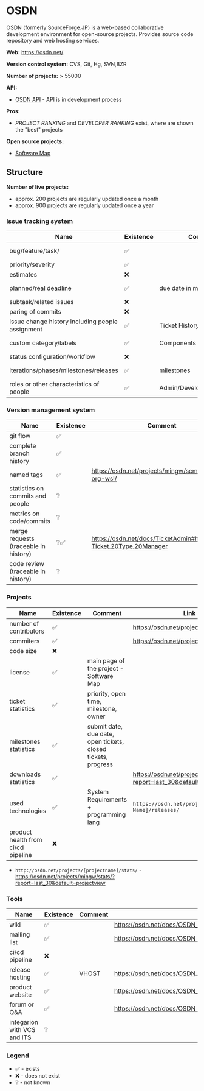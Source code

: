 OSDN
====

OSDN (formerly SourceForge.JP) is a web-based collaborative development environment for open-source projects. Provides source code repository and web hosting services.

**Web:** https://osdn.net/ 

**Version control system:** CVS, Git, Hg, SVN,BZR

**Number of projects:** > 55000 

**API:**

* [OSDN API](https://osdn.net/projects/osdn-codes/wiki/APIGuide) - API is in development process

**Pros:** 

* _PROJECT RANKING_ and _DEVELOPER RANKING_ exist, where are shown the "best" projects

**Open source projects:**

* [Software Map](https://osdn.net/softwaremap/trove_list.php)

## Structure

**Number of live projects:** 

* approx. 200 projects are regularly updated once a month
* approx. 900 projects are regularly updated once a year

### Issue tracking system

|Name|Existence|Comment|Link|
|---|---|---|---|
|bug/feature/task/|✅||https://osdn.net/docs/TicketAdmin#h2-Ticket.20Type.20Manager |
|priority/severity|✅||https://osdn.net/projects/mingw/ticket/ |
|estimates|❌||
|planned/real deadline| ✅|due date in milestones|https://osdn.net/docs/TicketAdmin#h2-Milestone.20Management |
|subtask/related issues|❌||
|paring of commits|❌||
|issue change history including people assignment|✅|Ticket History|
|custom category/labels|✅|Components|https://osdn.net/docs/TicketAdmin#h2-Component.20Manager |
|status configuration/workflow|❌|||
|iterations/phases/milestones/releases|✅|milestones|https://osdn.net/docs/TicketAdmin#h2-Milestone.20Management |
|roles or other characteristics of people|✅|Admin/Developer/Moderator/..|https://osdn.net/docs/Manage_Developers |

### Version management system

|Name|Existence|Comment|
|---|---|---|
|git flow|✅||
|complete branch history|✅||
|named tags|✅|https://osdn.net/projects/mingw/scm/git/mingw-org-wsl/|
|statistics on commits and people|❔||
|metrics on code/commits|❔||
|merge requests (traceable in history)|❔✅|https://osdn.net/docs/TicketAdmin#h2-Ticket.20Type.20Manager|
|code review (traceable in history)|❔||


### Projects

|Name|Existence|Comment|Link|
|---|---|---|---|
|number of contributors|✅||https://osdn.net/projects/mingw/devel/|
|commiters|✅||https://osdn.net/projects/mingw/devel/|
|code size|❌||
|license|✅|main page of the project - Software Map|
|ticket statistics|✅|priority, open time, milestone, owner|
|milestones statistics|✅|submit date, due date, open tickets, closed tickets, progress|
|downloads statistics|✅||https://osdn.net/projects/mingw/stats/?report=last_30&default=projectview |
|used technologies|✅|System Requirements + programming lang|`https://osdn.net/projects/[Project Name]/releases/`|
|product health from ci/cd pipeline|❌||

* `http://osdn.net/projects/[projectname]/stats/` - https://osdn.net/projects/mingw/stats/?report=last_30&default=projectview

### Tools

|Name|Existence|Comment|Link|
|---|---|---|---|
|wiki|✅||https://osdn.net/docs/OSDN_Serviceshttps://osdn.net/docs/OSDN_Services|
|mailing list|✅||https://osdn.net/docs/OSDN_Services|
|ci/cd pipeline|❌||
|release hosting|✅|VHOST|https://osdn.net/docs/OSDN_Services|
|product website|✅||https://osdn.net/docs/OSDN_Services|
|forum or Q&A|✅||https://osdn.net/docs/OSDN_Services|
|integarion with VCS and ITS|❔||

### Legend

* ✅ - exists
* ❌ - does not exist
* ❔ - not known